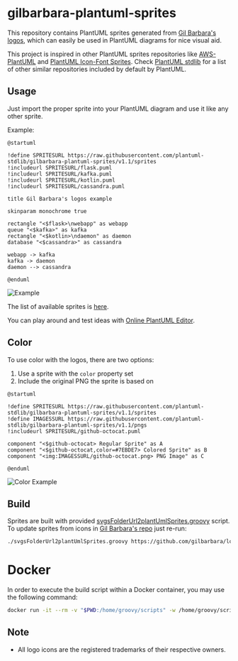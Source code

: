 # gilbarbara-plantuml-sprites

This repository contains PlantUML sprites generated from [Gil Barbara's logos](https://github.com/gilbarbara/logos), which can easily be used in PlantUML diagrams for nice visual aid.

This project is inspired in other PlantUML sprites repositories like [AWS-PlantUML](https://github.com/milo-minderbinder/AWS-PlantUML) and [PlantUML Icon-Font Sprites](https://github.com/tupadr3/plantuml-icon-font-sprites). Check [PlantUML stdlib](https://plantuml.com/stdlib) for a list of other similar repositories included by default by PlantUML.

## Usage

Just import the proper sprite into your PlantUML diagram and use it like any other sprite.

Example:

```
@startuml

!define SPRITESURL https://raw.githubusercontent.com/plantuml-stdlib/gilbarbara-plantuml-sprites/v1.1/sprites
!includeurl SPRITESURL/flask.puml
!includeurl SPRITESURL/kafka.puml
!includeurl SPRITESURL/kotlin.puml
!includeurl SPRITESURL/cassandra.puml

title Gil Barbara's logos example

skinparam monochrome true

rectangle "<$flask>\nwebapp" as webapp
queue "<$kafka>" as kafka
rectangle "<$kotlin>\ndaemon" as daemon
database "<$cassandra>" as cassandra

webapp -> kafka
kafka -> daemon
daemon --> cassandra 

@enduml
```

![Example](http://www.plantuml.com/plantuml/png/VO_FIWCn4CRlUOgq29vsLwyYfGWYWWTfzUPbTZFTXisVc9bO7zyqMHOzM0Z9JBvlVZEp9OR8oHeXLWeFsg7Sl-wUtnxtxxiNUMGETDTr4KxjgFcO-aGO1-yO7RU3jrdfqQ1Jq8tQz13pWIOOS6TcGo5gHkg-RjkRRax4Ihl198Kfcb-zkeC1cjgGo_vpJ72OuBB3iz7kecK08d0gpY31cWtA9staGvt-cgJneoU9ts23GI5eqYvanKhhdH-EqLkK75EM8WuCRio4zVrLsM3puKxOGmXh2IHhA3uJfc8fAsoALCA_W3f-9YZ0tAhOQYWKCFH0nRQiK45BAaHj9vlDJ2_tEPqfzP5D_bcgf11RT2fPymC0)

The list of available sprites is [here](sprites-list.md).

You can play around and test ideas with [Online PlantUML Editor](http://plantuml.com/plantuml/uml).

## Color

To use color with the logos, there are two options:

1. Use a sprite with the `color` property set
2. Include the original PNG the sprite is based on

```plantuml
@startuml

!define SPRITESURL https://raw.githubusercontent.com/plantuml-stdlib/gilbarbara-plantuml-sprites/v1.1/sprites
!define IMAGESSURL https://raw.githubusercontent.com/plantuml-stdlib/gilbarbara-plantuml-sprites/v1.1/pngs
!includeurl SPRITESURL/github-octocat.puml

component "<$github-octocat> Regular Sprite" as A
component "<$github-octocat,color=#7EBDE7> Colored Sprite" as B
component "<img:IMAGESSURL/github-octocat.png> PNG Image" as C

@enduml
```

![Color Example](https://www.plantuml.com/plantuml/png/jP1HQ_em5CNVyock_l-FQuCFGn1Nh5f4c4EiOmzZ3x69QLYIXkHcSunzzzKfKndiRT2NsvpVEOSp2iWyHgD9XukjiWBAvMg-BihxrItKY2uCAFNiDPKAwxY9GVYgiIWifbLZgDFCxkaa8DTgGwNI6-RRZoMd9-SLYa1VUccF7e_ljFaYdnNbNwKvAmCXuLbPrueCJCMMHOrhiSDSAscX4gsx9sGOy4sBZBGfhh7jJtWd00ksKoQQ1yMnXlur-I13UXIIZhALZbn4hyyceuVYILDXKp5CtNxPCzVkyF-b8eELa54p3-LNyIwm0Fbln5NLwCRV_EiNusdHps2oFmK_vySNl39oS9hvHqChCrZUpM1kc3pW4q9oI1vhnRcmJwtRI5WUZVu4)

## Build

Sprites are built with provided [svgsFolderUrl2plantUmlSprites.groovy](svgsFolderUrl2plantUmlSprites.groovy) script. To update sprites from icons in [Gil Barbara's repo](https://github.com/gilbarbara/logos) just re-run:

```bash
./svgsFolderUrl2plantUmlSprites.groovy https://github.com/gilbarbara/logos/tree/main/logos
```

# Docker

In order to execute the build script within a Docker container, you may use the following command:

```bash
docker run -it --rm -v "$PWD:/home/groovy/scripts" -w /home/groovy/scripts groovy:4.0-jdk8 groovy svgsFolderUrl2plantUmlSprites.groovy https://github.com/gilbarbara/logos/tree/main/logos
```

## Note

* All logo icons are the registered trademarks of their respective owners.

